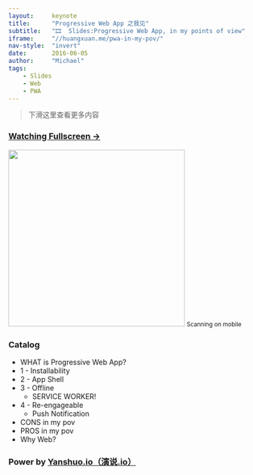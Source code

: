 ```yaml
---
layout:     keynote
title:      "Progressive Web App 之我见"
subtitle:   "🎞  Slides:Progressive Web App, in my points of view"
iframe:     "//huangxuan.me/pwa-in-my-pov/"
nav-style:  "invert"
date:       2016-06-05
author:     "Michael"
tags:
    - Slides
    - Web
    - PWA
---
```



> 下滑这里查看更多内容

### [Watching Fullscreen →](https://cmx1.github.io/pwa-in-my-pov/)

<div class="visible-md visible-lg">
    <img src="//huangxuan.me/pwa-in-my-pov/attach/qrcode.png" width="350" />
    <small class="img-hint">Scanning on mobile</small>
</div>


### Catalog

- WHAT is Progressive Web App?
- 1 - Installability
- 2 - App Shell
- 3 - Offline
    - SERVICE WORKER! 
- 4 - Re-engageable
    - Push Notification
- CONS in my pov
- PROS in my pov
- Why Web? 


### Power by [Yanshuo.io（演说.io）](https://yanshuo.io)
